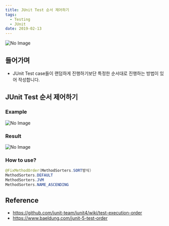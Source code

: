 ```yaml
---
title: JUnit Test 순서 제어하기
tags:
  - Testing
  - JUnit
date: 2019-02-13
---
```



![No Image](/assets/logo/JUnit.png)


## 들어가며
- JUnit Test case들이 랜덤하게 진행하기보단 특정한 순서대로 진행하는 방법이 있어 작성합니다.



## JUnit Test 순서 제어하기

### Example
![No Image](/assets/posts/20190213/1.png)

### Result
![No Image](/assets/posts/20190213/2.png)

### How to use?
```java
@FixMethodOrder(MethodSorters.SORT방식)
MethodSorters.DEFAULT
MethodSorters.JVM
MethodSorters.NAME_ASCENDING
```

## Reference
- <https://github.com/junit-team/junit4/wiki/test-execution-order>
- <https://www.baeldung.com/junit-5-test-order>